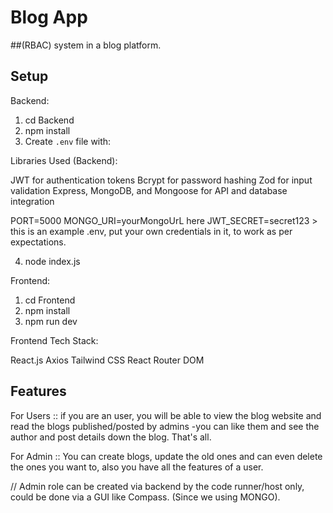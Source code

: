 # Blog App
##(RBAC) system in a blog platform.

## Setup

Backend:
1. cd Backend  
2. npm install  
3. Create `.env` file with:  

Libraries Used (Backend):

JWT for authentication tokens
Bcrypt for password hashing
Zod for input validation
Express, MongoDB, and Mongoose for API and database integration

PORT=5000
MONGO_URI=yourMongoUrL here
JWT_SECRET=secret123 > this is an example .env, put your own credentials in it, to work as per expectations.

4. node index.js

Frontend:
1. cd Frontend  
2. npm install  
3. npm run dev

Frontend Tech Stack:

React.js
Axios
Tailwind CSS
React Router DOM

## Features

For Users ::
if you are an user, you will be able to view the blog website and read the blogs published/posted by admins
-you can like them and see the author and post details down the blog.
That's all.

For Admin ::
You can create blogs, update the old ones and can even delete the ones you want to, also you have all the features of 
a user.

// Admin role can be created via backend by the code runner/host only, could be done via a GUI like Compass. (Since we using MONGO).

